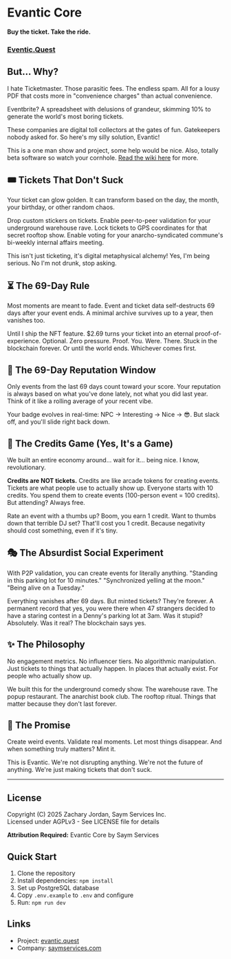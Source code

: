 # Evantic Core

**Buy the ticket. Take the ride.**

### [Eventic.Quest](https://www.eventic.quest)

## But... Why?

I hate Ticketmaster. Those parasitic fees. The endless spam. All for a lousy PDF that costs more in "convenience charges" than actual convenience.

Eventbrite? A spreadsheet with delusions of grandeur, skimming 10% to generate the world's most boring tickets.

These companies are digital toll collectors at the gates of fun. Gatekeepers nobody asked for. So here's my silly solution, Evantic!

This is a one man show and project, some help would be nice. Also, totally beta software so watch your cornhole. [Read the wiki here](https://github.com/ThatOtherZach/Eventic/wiki) for more.

## 🎟 Tickets That Don't Suck

Your ticket can glow golden. It can transform based on the day, the month, your birthday, or other random chaos.

Drop custom stickers on tickets. Enable peer-to-peer validation for your underground warehouse rave. Lock tickets to GPS coordinates for that secret rooftop show. Enable voting for your anarcho-syndicated commune's bi-weekly internal affairs meeting.

This isn't just ticketing, it's digital metaphysical alchemy! Yes, I'm being serious. No I'm not drunk, stop asking.

## ⏳ The 69-Day Rule

Most moments are meant to fade. Event and ticket data self-destructs 69 days after your event ends. A minimal archive survives up to a year, then vanishes too.

Until I ship the NFT feature. $2.69 turns your ticket into an eternal proof-of-experience. Optional. Zero pressure. Proof. You. Were. There. Stuck in the blockchain forever. Or until the world ends. Whichever comes first.

## 🎢 The 69-Day Reputation Window

Only events from the last 69 days count toward your score. Your reputation is always based on what you've done lately, not what you did last year. Think of it like a rolling average of your recent vibe.

Your badge evolves in real-time: NPC → Interesting → Nice → 😎. But slack off, and you'll slide right back down.

## 💸 The Credits Game (Yes, It's a Game)

We built an entire economy around... wait for it... being nice. I know, revolutionary.

**Credits are NOT tickets.** Credits are like arcade tokens for creating events. Tickets are what people use to actually show up. Everyone starts with 10 credits. You spend them to create events (100-person event = 100 credits). But attending? Always free.

Rate an event with a thumbs up? Boom, you earn 1 credit. Want to thumbs down that terrible DJ set? That'll cost you 1 credit. Because negativity should cost something, even if it's tiny.

## 🎭 The Absurdist Social Experiment

With P2P validation, you can create events for literally anything. "Standing in this parking lot for 10 minutes." "Synchronized yelling at the moon." "Being alive on a Tuesday." 

Everything vanishes after 69 days. But minted tickets? They're forever. A permanent record that yes, you were there when 47 strangers decided to have a staring contest in a Denny's parking lot at 3am. Was it stupid? Absolutely. Was it real? The blockchain says yes.

## ✨ The Philosophy

No engagement metrics. No influencer tiers. No algorithmic manipulation. Just tickets to things that actually happen. In places that actually exist. For people who actually show up.

We built this for the underground comedy show. The warehouse rave. The popup restaurant. The anarchist book club. The rooftop ritual. Things that matter because they don't last forever.

## 🏁 The Promise

Create weird events. Validate real moments. Let most things disappear. And when something truly matters? Mint it.

This is Evantic. We're not disrupting anything. We're not the future of anything. We're just making tickets that don't suck.

---

## License

Copyright (C) 2025 Zachary Jordan, Saym Services Inc.  
Licensed under AGPLv3 - See LICENSE file for details

**Attribution Required:** Evantic Core by Saym Services

## Quick Start

1. Clone the repository
2. Install dependencies: `npm install`
3. Set up PostgreSQL database
4. Copy `.env.example` to `.env` and configure
5. Run: `npm run dev`

## Links

- Project: [evantic.quest](https://evantic.quest)
- Company: [saymservices.com](https://saymservices.com)
